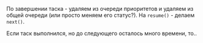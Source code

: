 По завершении таска - удаляем из очереди приоритетов и удаляем из общей очереди (или просто меняем его статус?).
На `resume()` - делаем `next()`.

Если таск выполнился, но до следующего осталось много времени, то..
